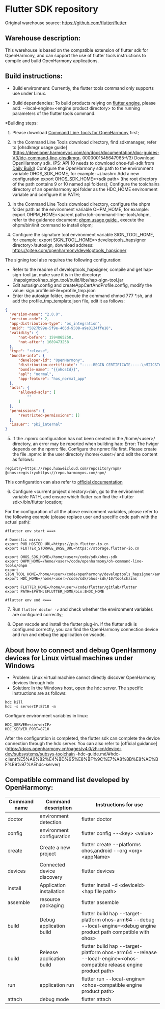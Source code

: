 Flutter SDK repository
==============

Original warehouse source: https://github.com/flutter/flutter

## Warehouse description:
This warehouse is based on the compatible extension of flutter sdk for OpenHarmony, and can support the use of flutter tools instructions to compile and build OpenHarmony applications.

## Build instructions:

* Build environment:
Currently, the flutter tools command only supports use under Linux.

* Build dependencies:
To build products relying on [flutter engine](https://github.com/flutter/engine), please add: --local-engine=\<engine product directory\> to the running parameters of the flutter tools command.

*Building steps:
1. Please download [Command Line Tools for OpenHarmony](https://developer.harmonyos.com/cn/develop/deveco-studio#download_cli) first;

2. In the Command Line Tools download directory, find sdkmanager, refer to [ohsdkmgr usage guide](https://developer.harmonyos.com/cn/docs/documentation/doc-guides-V3/ide-command-line-ohsdkmgr- 0000001545647965-V3) Download OpenHarmony sdk.
(PS: API 10 needs to download ohos-full-sdk from [Daily Build](http://ci.openharmony.cn/workbench/cicd/dailybuild/detail/component))
  Configure the OpenHarmony sdk path to the environment variable OHOS_SDK_HOME, for example: ~/.bashrc Add a new configuration export OHOS_SDK_HOME=\<sdk path\> (the root directory of the path contains 9 or 10 named api folders);
  Configure the toolchains directory of an openharmony api folder as the HDC_HOME environment variable and configure it in PATH;

3. In the Command Line Tools download directory, configure the ohpm folder path as the environment variable OHPM_HOME, for example: export OHPM_HOME=\<parent path\>/oh-command-line-tools/ohpm, refer to the guidance document: [ohpm usage guide ](https://developer.harmonyos.com/cn/docs/documentation/doc-guides-V3/ide-command-line-ohpm-0000001490235312-V3), execute the ohpm/bin/init command to install ohpm;

4. Configure the signature tool environment variable SIGN_TOOL_HOME, for example: export SIGN_TOOL_HOME=\<developtools_hapsigner directory\>/autosign, download address: https://gitee.com/openharmony/developtools_hapsigner

The signing tool also requires the following configuration:
   * Refer to the readme of developtools_hapsigner, compile and get hap-sign-tool.jar, make sure it is in the directory: ./hapsigntool/hap_sign_tool/build/libs/hap-sign-tool.jar
   * Edit autosign.config and createAppCertAndProfile.config, modify the value: sign.profile.inFile=profile_tmp.json
   * Enter the autosign folder, execute the command chmod 777 *.sh, and add the profile_tmp_template.json file, edit it as follows:
   ```json
   {
     "version-name": "2.0.0",
     "version-code": 2,
     "app-distribution-type": "os_integration",
     "uuid": "5027b99e-5f9e-465d-9508-a9e0134ffe18",
     "validity": {
         "not-before": 1594865258,
         "not-after": 1689473258
     },
     "type": "release",
     "bundle-info": {
         "developer-id": "OpenHarmony",
         "distribution-certificate": "-----BEGIN CERTIFICATE-----\nMIICSTCCAc+gAwIBAgIFAJV7uNUwCgYIKoZIzj0EAwIwYzELMAkGA1UEBhMCQ04x\nFDASBgNVBAoMC09wZW5IYXJtb255MRkwFwYDVQQLDBBPcGVuSGFybW9 ueSBUZWFt\nMSMwIQYDVQQDDBpPcGVuSGFybW9ueSBBcHBsaWNhdGlvbiBDQTAeFw0yMjAxMjkw\nNTU0MTRaFw0yMzAxMjkwNTU0MTRaMGgxCzAJBgNVBAYTAkNOMRQwEgYDVQQKDAtP\ncGVuSGFyb W9ueTEZMBcGA1UECwwQT3Blbkhhcm1vbnkgVGVhbTEoMCYGA1UEAwwf\nT3Blbkhhcm1vbnkgQXBwbGljYXRpb24gUmVsZWFzZTBZMBMGByqGSM49AgEGCCqG\nSM49AwEHA0IABAW8pFu7tHGUuWtddD5wvaz c1qN8ts9UPZH4pecbb/bSFWKh7X7R\n/eTVaRrCTSSdovI1dhoV5GjuFsKW+jT2TwSjazBpMB0GA1UdDgQWBBScyywAaAMj\nI7HcuIS42lvZx0Lj+zAJBgNVHRMEAjAAMA4GA1UdDwEB/wQEAwIHgDA TBgNVHSUE\ nDDAKBggrBgEFBQcDAzAYBgwrBgEEAY9bAoJ4AQMECDAGAgEBCgEAMAoGCCqGSM49\nBAMCA2gAMGUCMFfNidGo6uK6KGT9zT1T5bY1NCHTH3P3muy5X1xudOgxWoOqIbnk\ntmQYB78dxWEHLQIxANfApAlXAD /0hnyNC8RDzfLOPEeay6jU9FXJj3AoR90rwZpR\noN9sYD6Oks4VGRw6yQ==\n-----END CERTIFICATE-----\n",
         "bundle-name": "{{ohosId}}",
         "apl": "normal",
         "app-feature": "hos_normal_app"
     },
     "acls": {
         "allowed-acls": [
             ""
         ]
     },
     "permissions": {
         "restricted-permissions": []
     },
     "issuer": "pki_internal"
}
   ```

5. If the .npmrc configuration has not been created in the /home/\<user\>/ directory, an error may be reported when building hap: Error: The hvigor depends on the npmrc file. Configure the npmrc file first.
Please create the file .npmrc in the user directory /home/\<user\>/ and edit the content as follows:
```
registry=https://repo.huaweicloud.com/repository/npm/
@ohos:registry=https://repo.harmonyos.com/npm/
```
This configuration can also refer to [official documentation](https://developer.harmonyos.com/cn/docs/documentation/doc-guides-V3/environment_config-0000001052902427-V3)

6. Configure \<current project directory\>/bin, go to the environment variable PATH, and ensure which flutter can find the \<flutter sdk\>/bin/flutter location;

For the configuration of all the above environment variables, please refer to the following example (please replace user and specific code path with the actual path):
```
#flutter env start ===>

# Domestic mirror
export PUB_HOSTED_URL=https://pub.flutter-io.cn
export FLUTTER_STORAGE_BASE_URL=https://storage.flutter-io.cn

export OHOS_SDK_HOME=/home/<user>/code/sdk/ohos-sdk
export OHPM_HOME=/home/<user>/code/openharmony/oh-command-line-tools/ohpm
export SIGN_TOOL_HOME=/home/<user>/code/openharmony/developtools_hapsigner/autosign
export HDC_HOME=/home/<user>/code/sdk/ohos-sdk/10/toolchains

export FLUTTER_HOME=/home/<user>/code/flutter/gitlab/flutter
export PATH=$PATH:$FLUTTER_HOME/bin:$HDC_HOME

#flutter env end <===
```

7. Run `flutter doctor -v`  and check whether the environment variables are configured correctly;

8. Open vscode and install the flutter plug-in. If the flutter sdk is configured correctly, you can find the OpenHarmony connection device and run and debug the application on vscode.


## About how to connect and debug OpenHarmony devices for Linux virtual machines under Windows
* Problem: Linux virtual machine cannot directly discover OpenHarmony devices through hdc
* Solution: In the Windows host, open the hdc server. The specific instructions are as follows:
```
hdc kill
hdc -s serverIP:8710 -m
```
Configure environment variables in linux:
```
HDC_SERVER=<serverIP>
HDC_SERVER_PORT=8710
```

After the configuration is completed, the flutter sdk can complete the device connection through the hdc server. You can also refer to [official guidance](https://docs.openharmony.cn/pages/v4.0/zh-cn/device-dev/subsystems/subsys-toolchain -hdc-guide.md/#hdc-client%E5%A6%82%E4%BD%95%E8%BF%9C%E7%A8%8B%E8%AE%BF%E9%97%AEhdc-server)

## Compatible command list developed by OpenHarmony:
| Command name | Command description | Instructions for use |
| ------- | ------- |---------------------------------------------------------------------|
| doctor | environment detection | flutter doctor |
| config | environment configuration | flutter config --\<key\> \<value\> |
| create | Create a new project | flutter create --platforms ohos,android --org \<org\> \<appName\> |
| devices | Connected device discovery | flutter devices |
| install | Application installation | flutter install -d \<deviceId\> \<hap file path\> |
| assemble | resource packaging | flutter assemble |
| build | Debug application build | flutter build hap --target-platform ohos-arm64 --debug --local-engine=\<debug engine product path compatible with ohos\> |
| build | Release application build | flutter build hap --target-platform ohos-arm64 --release --local-engine=\<ohos-compatible release engine product path\> |
| run | application run | flutter run --local-engine=\<ohos-compatible engine product path\> |
| attach | debug mode | flutter attach |